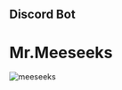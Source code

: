 ## Discord Bot

# Mr.Meeseeks

![meeseeks](https://user-images.githubusercontent.com/36748934/94504164-c9c53480-01cd-11eb-8747-1ad736d747bb.gif)
